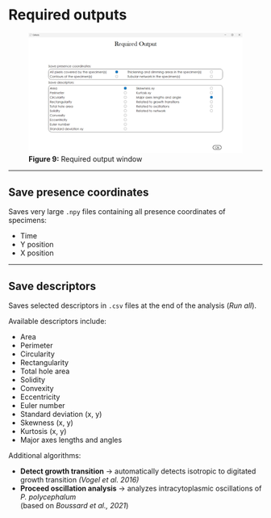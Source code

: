 # Required outputs

<figure>
  <img src="/static/UserManualFigure9.png" alt="Required output window" width="600">
  <figcaption><strong>Figure 9:</strong> Required output window</figcaption>
</figure>

---

## Save presence coordinates
Saves very large `.npy` files containing all presence coordinates of specimens:  
- Time  
- Y position  
- X position  

---

## Save descriptors
Saves selected descriptors in `.csv` files at the end of the analysis (*Run all*).  

Available descriptors include:  
- Area  
- Perimeter  
- Circularity  
- Rectangularity  
- Total hole area  
- Solidity  
- Convexity  
- Eccentricity  
- Euler number  
- Standard deviation (x, y)  
- Skewness (x, y)  
- Kurtosis (x, y)  
- Major axes lengths and angles  

Additional algorithms:  
- **Detect growth transition** → automatically detects isotropic to digitated growth transition *(Vogel et al. 2016)*  
- **Proceed oscillation analysis** → analyzes intracytoplasmic oscillations of *P. polycephalum*  
  (based on *Boussard et al., 2021*)  